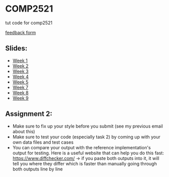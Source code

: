 # COMP2521
tut code for comp2521

[feedback form](https://forms.gle/mq7a2DHMfh5t9rb89)

## Slides:
- [Week 1](https://www.canva.com/design/DAGQmmMttXk/EytmQExuKVMSYZjhzTbWwA/edit?utm_content=DAGQmmMttXk&utm_campaign=designshare&utm_medium=link2&utm_source=sharebutton)
- [Week 2](https://www.canva.com/design/DAGQn54NuHo/fgoaqCwAEw0uIbylIcCsyg/edit?utm_content=DAGQn54NuHo&utm_campaign=designshare&utm_medium=link2&utm_source=sharebutton)
- [Week 3](https://www.canva.com/design/DAGQoLaTt_8/vH9SenL5oVXePbYR6VS-Zw/edit?utm_content=DAGQoLaTt_8&utm_campaign=designshare&utm_medium=link2&utm_source=sharebutton)
- [Week 4](https://www.canva.com/design/DAGSavKB9xE/Itqe30-q6u-KoEZC7euozQ/edit?utm_content=DAGSavKB9xE&utm_campaign=designshare&utm_medium=link2&utm_source=sharebutton)
- [Week 5](https://www.canva.com/design/DAGSl0S3uGc/Q4QgzSSX0VgEESQpAeBvhA/edit?utm_content=DAGSl0S3uGc&utm_campaign=designshare&utm_medium=link2&utm_source=sharebutton)
- [Week 7](https://www.canva.com/design/DAGUb2JtSfI/9Z_-eSuyZRBZ3bDPFeQZ5A/edit?utm_content=DAGUb2JtSfI&utm_campaign=designshare&utm_medium=link2&utm_source=sharebutton)
- [Week 8](https://www.canva.com/design/DAGVM8iHuYw/ztEvB-Nc7f2I8y-fy6BvPg/edit?utm_content=DAGVM8iHuYw&utm_campaign=designshare&utm_medium=link2&utm_source=sharebutton)
- [Week 9](https://www.canva.com/design/DAGVwDLAwPQ/kiUX6EZHowSOKh6vGrJrhw/edit?utm_content=DAGVwDLAwPQ&utm_campaign=designshare&utm_medium=link2&utm_source=sharebutton)

## Assignment 2:
- Make sure to fix up your style before you submit (see my previous email about this)
- Make sure to test your code (especially task 2) by coming up with your own data files and test cases
- You can compare your output with the reference implementation's output for testing. Here is a useful website that can help you do this fast: https://www.diffchecker.com/ -> if you paste both outputs into it, it will tell you where they differ which is faster than manually going through both outputs line by line
